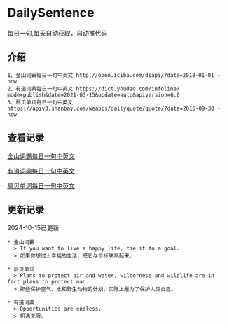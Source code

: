 # DailySentence

每日一句,每天自动获取，自动推代码

## 介绍

```
1、金山词霸每日一句中英文 http://open.iciba.com/dsapi/?date=2018-01-01 - now
2、有道词典每日一句中英文 https://dict.youdao.com/infoline?mode=publish&date=2021-03-15&update=auto&apiversion=6.0
3、扇贝单词每日一句中英文 https://apiv3.shanbay.com/weapps/dailyquote/quote/?date=2016-09-30 - now
```

## 查看记录

[金山词霸每日一句中英文](./data/iciba/)

[有道词典每日一句中英文](./data/youdao/)

[扇贝单词每日一句中英文](./data/shanbay/)

## 更新记录
2024-10-15已更新 
```
* 金山词霸
  > If you want to live a happy life, tie it to a goal.
  > 如果你想过上幸福的生活，把它与目标联系起来。

* 扇贝单词
  > Plans to protect air and water, wilderness and wildlife are in fact plans to protect man.
  > 那些保护空气、水和野生动物的计划，实际上是为了保护人类自己。

* 有道词典
  > Opportunities are endless.
  > 机遇无限。

```
